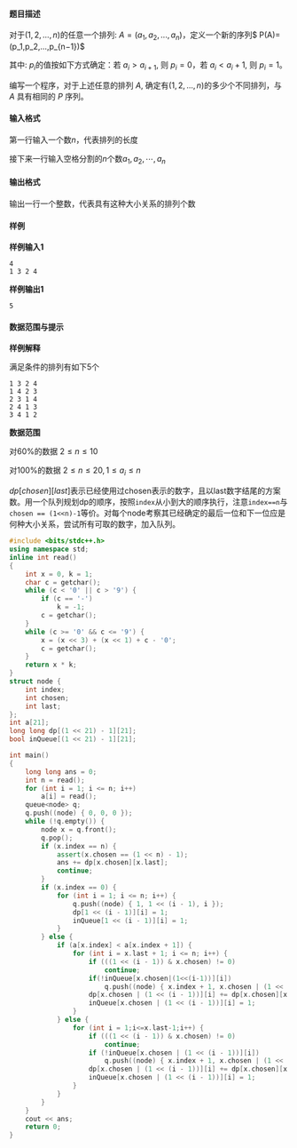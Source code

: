#### 题目描述

对于$(1, 2, ..., n)$的任意一个排列: $A = (a_1, a_2, ..., a_n)$，定义一个新的序列$ P(A)=(p_1,p_2,…,p_{n−1})$

其中: $p_i$的值按如下方式确定：若 $a_i> a_{i+1}$, 则 $p_i =0$，若 $a_i<a_i+1$, 则 $p_i =1$。

编写一个程序，对于上述任意的排列 $A$, 确定有$(1, 2, ..., n)$的多少个不同排列，与 $A$ 具有相同的 $P$ 序列。

#### 输入格式

第一行输入一个数$n$，代表排列的长度

接下来一行输入空格分割的$n$个数$a_1, a_2, \cdots, a_n$

#### 输出格式

输出一行一个整数，代表具有这种大小关系的排列个数

#### 样例

**样例输入1**

```
4
1 3 2 4
```

**样例输出1**

```
5
```

#### 数据范围与提示

**样例解释**

满足条件的排列有如下5个

```
1 3 2 4
1 4 2 3
2 3 1 4
2 4 1 3
3 4 1 2
```

**数据范围**

对60%的数据 $2 \le n \le 10$

对100%的数据 $2 \le n \le 20, 1 \le a_i \le n$



$dp[chosen][last]$表示已经使用过chosen表示的数字，且以last数字结尾的方案数。用一个队列规划dp的顺序，按照`index`从小到大的顺序执行，注意`index==n`与`chosen == (1<<n)-1`等价。对每个node考察其已经确定的最后一位和下一位应是何种大小关系，尝试所有可取的数字，加入队列。



```c++
#include <bits/stdc++.h>
using namespace std;
inline int read()
{
    int x = 0, k = 1;
    char c = getchar();
    while (c < '0' || c > '9') {
        if (c == '-')
            k = -1;
        c = getchar();
    }
    while (c >= '0' && c <= '9') {
        x = (x << 3) + (x << 1) + c - '0';
        c = getchar();
    }
    return x * k;
}
struct node {
    int index;
    int chosen;
    int last;
};
int a[21];
long long dp[(1 << 21) - 1][21];
bool inQueue[(1 << 21) - 1][21];

int main()
{
    long long ans = 0;
    int n = read();
    for (int i = 1; i <= n; i++)
        a[i] = read();
    queue<node> q;
    q.push((node) { 0, 0, 0 });
    while (!q.empty()) {
        node x = q.front();
        q.pop();
        if (x.index == n) {
            assert(x.chosen == (1 << n) - 1);
            ans += dp[x.chosen][x.last];
            continue;
        }
        if (x.index == 0) {
            for (int i = 1; i <= n; i++) {
                q.push((node) { 1, 1 << (i - 1), i });
                dp[1 << (i - 1)][i] = 1;
                inQueue[1 << (i - 1)][i] = 1;
            }
        } else {
            if (a[x.index] < a[x.index + 1]) {
                for (int i = x.last + 1; i <= n; i++) {
                    if (((1 << (i - 1)) & x.chosen) != 0)
                        continue;
                    if(!inQueue[x.chosen|(1<<(i-1))][i])
                        q.push((node) { x.index + 1, x.chosen | (1 << (i - 1)), i });
                    dp[x.chosen | (1 << (i - 1))][i] += dp[x.chosen][x.last];
                    inQueue[x.chosen | (1 << (i - 1))][i] = 1;
                }
            } else {
                for (int i = 1;i<=x.last-1;i++) {
                    if (((1 << (i - 1)) & x.chosen) != 0)
                        continue;
                    if (!inQueue[x.chosen | (1 << (i - 1))][i])
                        q.push((node) { x.index + 1, x.chosen | (1 << (i - 1)), i });
                    dp[x.chosen | (1 << (i - 1))][i] += dp[x.chosen][x.last];
                    inQueue[x.chosen | (1 << (i - 1))][i] = 1;
                }
            }
        }
    }
    cout << ans;
    return 0;
}
```

